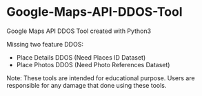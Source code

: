 # Google-Maps-API-DDOS-Tool
Google Maps API DDOS Tool created with Python3

Missing two feature DDOS:
- Place Details DDOS (Need Places ID Dataset)
- Place Photos DDOS (Need Photo References Dataset)

Note: These tools are intended for educational purpose. Users are responsible for any damage that done using these tools.
